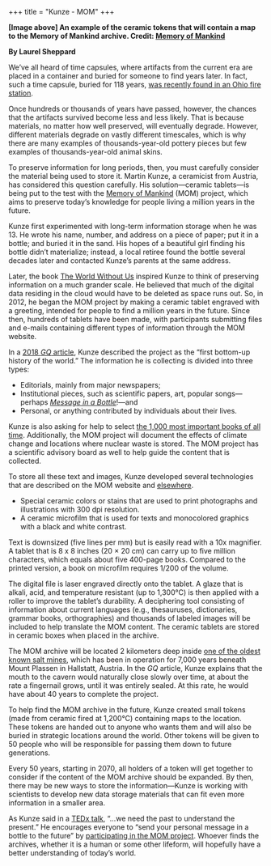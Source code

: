 +++
title = "Kunze - MOM"
+++

**\[Image above\] An example of the ceramic tokens that will contain a map to the Memory of Mankind archive. Credit: [Memory of Mankind](https://www.memory-of-mankind.com/how-can-mom-ever-be-discovered-in-the-future/)**

  
**By Laurel Sheppard**

We’ve all heard of time capsules, where artifacts from the current era are placed in a container and buried for someone to find years later. In fact, such a time capsule, buried for 118 years, [was recently found in an Ohio fire station](https://www.whio.com/news/local/118-year-old-time-capsule-found-ohio-fire-station/Q7VUM5VOC5AIZJJHBZXWBG5BUA/).

Once hundreds or thousands of years have passed, however, the chances that the artifacts survived become less and less likely. That is because materials, no matter how well preserved, will eventually degrade. However, different materials degrade on vastly different timescales, which is why there are many examples of thousands-year-old pottery pieces but few examples of thousands-year-old animal skins.

To preserve information for long periods, then, you must carefully consider the material being used to store it. Martin Kunze, a ceramicist from Austria, has considered this question carefully. His solution—ceramic tablets—is being put to the test with the [Memory of Mankind](https://www.memory-of-mankind.com/) (MOM) project, which aims to preserve today’s knowledge for people living a million years in the future.

Kunze first experimented with long-term information storage when he was 13. He wrote his name, number, and address on a piece of paper; put it in a bottle; and buried it in the sand. His hopes of a beautiful girl finding his bottle didn’t materialize; instead, a local retiree found the bottle several decades later and contacted Kunze’s parents at the same address.

Later, the book [The World Without Us](http://worldwithoutus.com/index2.html) inspired Kunze to think of preserving information on a much grander scale. He believed that much of the digital data residing in the cloud would have to be deleted as space runs out. So, in 2012, he began the MOM project by making a ceramic tablet engraved with a greeting, intended for people to find a million years in the future. Since then, hundreds of tablets have been made, with participants submitting files and e-mails containing different types of information through the MOM website.

In a [2018 _GQ_ article](https://www.gq.com/story/memory-of-mankind-time-capsule), Kunze described the project as the “first bottom-up history of the world.” The information he is collecting is divided into three types:

- Editorials, mainly from major newspapers;
- Institutional pieces, such as scientific papers, art, popular songs—perhaps _[Message in a Bottle](https://www.youtube.com/watch?v=MbXWrmQW-OE)_!—and
- Personal, or anything contributed by individuals about their lives.

Kunze is also asking for help to select [the 1,000 most important books of all time](https://www.memory-of-mankind.com/1000books/). Additionally, the MOM project will document the effects of climate change and locations where nuclear waste is stored. The MOM project has a scientific advisory board as well to help guide the content that is collected.

To store all these text and images, Kunze developed several technologies that are described on the MOM website and [elsewhere](https://www.zmescience.com/science/news-science/memory-of-mankind/).

- Special ceramic colors or stains that are used to print photographs and illustrations with 300 dpi resolution.
- A ceramic microfilm that is used for texts and monocolored graphics with a black and white contrast.

Text is downsized (five lines per mm) but is easily read with a 10x magnifier. A tablet that is 8 x 8 inches (20 × 20 cm) can carry up to five million characters, which equals about five 400-page books. Compared to the printed version, a book on microfilm requires 1/200 of the volume.

The digital file is laser engraved directly onto the tablet. A glaze that is alkali, acid, and temperature resistant (up to 1,300°C) is then applied with a roller to improve the tablet’s durability. A deciphering tool consisting of information about current languages (e.g., thesauruses, dictionaries, grammar books, orthographies) and thousands of labeled images will be included to help translate the MOM content. The ceramic tablets are stored in ceramic boxes when placed in the archive.

The MOM archive will be located 2 kilometers deep inside [one of the oldest known salt mines](https://phys.org/news/2018-08-salt-alps-ancient-austrian-bronze.html), which has been in operation for 7,000 years beneath Mount Plassen in Hallstatt, Austria. In the _GQ_ article, Kunze explains that the mouth to the cavern would naturally close slowly over time, at about the rate a fingernail grows, until it was entirely sealed. At this rate, he would have about 40 years to complete the project.

To help find the MOM archive in the future, Kunze created small tokens (made from ceramic fired at 1,200°C) containing maps to the location. These tokens are handed out to anyone who wants them and will also be buried in strategic locations around the world. Other tokens will be given to 50 people who will be responsible for passing them down to future generations.

Every 50 years, starting in 2070, all holders of a token will get together to consider if the content of the MOM archive should be expanded. By then, there may be new ways to store the information—Kunze is working with scientists to develop new data storage materials that can fit even more information in a smaller area.

As Kunze said in a [TEDx talk](https://www.youtube.com/watch?v=lACQknq4sFI&), “…we need the past to understand the present.” He encourages everyone to “send your personal message in a bottle to the future” by [participating in the MOM project](https://www.memory-of-mankind.com/). Whoever finds the archives, whether it is a human or some other lifeform, will hopefully have a better understanding of today’s world.